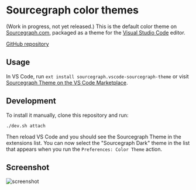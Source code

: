 # Sourcegraph color themes

(Work in progress, not yet released.) This is the default color theme on [Sourcegraph.com](https://sourcegraph.com), packaged as a theme for the [Visual Studio Code](https://code.visualstudio.com) editor.

[GitHub repository](https://github.com/sourcegraph/themes)

## Usage

In VS Code, run `ext install sourcegraph.vscode-sourcegraph-theme` or visit [Sourcegraph Theme on the VS Code Marketplace](https://marketplace.visualstudio.com/items?itemName=sourcegraph.vscode-sourcegraph-theme).

## Development

To install it manually, clone this repository and run:

```
./dev.sh attach
```

Then reload VS Code and you should see the Sourcegraph Theme in the extensions list. You can now select the "Sourcegraph Dark" theme in the list that appears when you run the `Preferences: Color Theme` action.

## Screenshot

![screenshot](https://cloud.githubusercontent.com/assets/1976/26753377/b8c24554-4819-11e7-9fae-299e4d183820.png)
